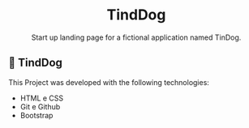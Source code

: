 <h1 align="center"> TindDog </h1>

<p align="center">
Start up landing page for a fictional application named TinDog. <br/>
</p>

## <g-emoji class="g-emoji" alias="dog" fallback-src="https://github.githubassets.com/images/icons/emoji/unicode/1f436.png">🐶</g-emoji> TindDog

This Project was developed with the following technologies:

- HTML e CSS
- Git e Github
- Bootstrap
